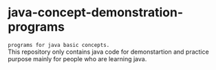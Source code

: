 # java-concept-demonstration-programs
```programs for java basic concepts.```
<br/>
This repository only contains java code for demonstartion and practice purpose mainly for people who are learning java.

